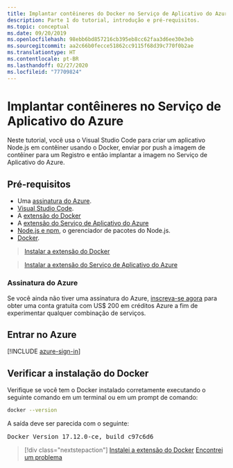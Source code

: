 ```yaml
---
title: Implantar contêineres do Docker no Serviço de Aplicativo do Azure usando o Visual Studio Code
description: Parte 1 do tutorial, introdução e pré-requisitos.
ms.topic: conceptual
ms.date: 09/20/2019
ms.openlocfilehash: 98ebb6bd857216cb395eb8cc62faa3d6ee30e3eb
ms.sourcegitcommit: aa2c66b0fecce51862cc9115f68d39c770f0b2ae
ms.translationtype: HT
ms.contentlocale: pt-BR
ms.lasthandoff: 02/27/2020
ms.locfileid: "77709824"
---
```

# <a name="deploy-containers-to-azure-app-service"></a>Implantar contêineres no Serviço de Aplicativo do Azure

Neste tutorial, você usa o Visual Studio Code para criar um aplicativo Node.js em contêiner usando o Docker, enviar por push a imagem de contêiner para um Registro e então implantar a imagem no Serviço de Aplicativo do Azure.

## <a name="prerequisites"></a>Pré-requisitos

- Uma [assinatura do Azure](#azure-subscription).
- [Visual Studio Code](https://code.visualstudio.com/).
- A [extensão do Docker](vscode:extension/ms-azuretools.vscode-docker)
- A [extensão do Serviço de Aplicativo do Azure](vscode:extension/ms-azuretools.vscode-azureappservice)
- [Node.js e npm](https://nodejs.org/en/download), o gerenciador de pacotes do Node.js.
- [Docker](https://www.docker.com/community-edition).

> <a class="tutorial-install-extension-btn" href="vscode:extension/ms-azuretools.vscode-docker">Instalar a extensão do Docker</a>

> <a class="tutorial-install-extension-btn" href="vscode:extension/ms-azuretools.vscode-azureappservice">Instalar a extensão do Serviço de Aplicativo do Azure</a>

### <a name="azure-subscription"></a>Assinatura do Azure

Se você ainda não tiver uma assinatura do Azure, [inscreva-se agora](https://azure.microsoft.com/free/?utm_source=campaign&utm_campaign=vscode-tutorial-docker-extension&mktingSource=vscode-tutorial-docker-extension) para obter uma conta gratuita com US$ 200 em créditos Azure a fim de experimentar qualquer combinação de serviços.

## <a name="sign-in-to-azure"></a>Entrar no Azure

[!INCLUDE [azure-sign-in](includes/azure-sign-in.md)]

## <a name="verify-docker-install"></a>Verificar a instalação do Docker

Verifique se você tem o Docker instalado corretamente executando o seguinte comando em um terminal ou em um prompt de comando:

```bash
docker --version
```

A saída deve ser parecida com o seguinte:

<pre>
Docker Version 17.12.0-ce, build c97c6d6
</pre>

> [!div class="nextstepaction"]
> [Instalei a extensão do Docker](tutorial-vscode-docker-node-02.md) [Encontrei um problema](https://www.research.net/r/PWZWZ52?tutorial=docker-extension&step=getting-started)
